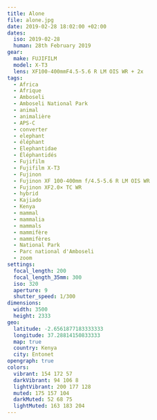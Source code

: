 ```yaml
---
title: Alone
file: alone.jpg
date: 2019-02-28 18:02:00 +02:00
dates:
  iso: 2019-02-28
  human: 28th February 2019
gear:
  make: FUJIFILM
  model: X-T3
  lens: XF100-400mmF4.5-5.6 R LM OIS WR + 2x
tags:
  - Africa
  - Afrique
  - Amboseli
  - Amboseli National Park
  - animal
  - animalière
  - APS-C
  - converter
  - elephant
  - éléphant
  - Elephantidae
  - Éléphantidés
  - Fujifilm
  - Fujifilm X-T3
  - Fujinon
  - Fujinon XF 100-400mm f/4.5-5.6 R LM OIS WR
  - Fujinon XF2.0× TC WR
  - hybrid
  - Kajiado
  - Kenya
  - mammal
  - mammalia
  - mammals
  - mammifère
  - mammifères
  - National Park
  - Parc national d'Amboseli
  - zoom
settings:
  focal_length: 200
  focal_length_35mm: 300
  iso: 320
  aperture: 9
  shutter_speed: 1/300
dimensions:
  width: 3500
  height: 2333
geo:
  latitude: -2.6561877183333333
  longitude: 37.28814150833333
  map: true
  country: Kenya
  city: Entonet
opengraph: true
colors:
  vibrant: 154 172 57
  darkVibrant: 94 106 8
  lightVibrant: 200 177 128
  muted: 175 157 104
  darkMuted: 52 68 75
  lightMuted: 163 183 204
---
```



